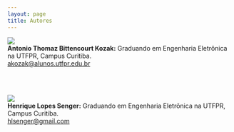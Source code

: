 ```yaml
---
layout: page
title: Autores
---
```



<div class="container">
  <div class="row row align-items-center">
    <div class="col-md-auto">
      <img class="rounded-circle" src="../assets/img/avatar-antonio.png">
    </div>
    <div class="col">
      <b>Antonio Thomaz Bittencourt Kozak:</b>  Graduando em Engenharia Eletrônica na UTFPR, Campus Curitiba.<br>
      <a href="mailto:akozak@alunos.utfpr.edu.br">akozak@alunos.utfpr.edu.br</a>
    </div>
  </div>
<div>

<br/><br/>

<div class="container">
  <div class="row row align-items-center">
    <div class="col-md-auto">
      <img class="rounded-circle" src="../assets/img/avatar-henrique.png">
    </div>
    <div class="col">
      <b>Henrique Lopes Senger:</b>  Graduando em Engenharia Eletrônica na UTFPR, Campus Curitiba.<br>
      <a href="mailto:hlsenger@gmail.com">hlsenger@gmail.com</a>
    </div>
  </div>
<div>
